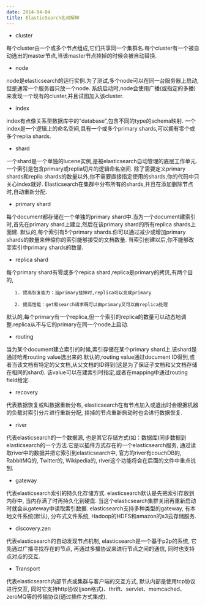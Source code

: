```yaml
---
date: 2014-04-04
title: ElasticSearch名词解释
---
```


* cluster

每个cluster由一个或多个节点组成,它们共享同一个集群名.每个cluster有一个被自动选出的master节点,当该master节点挂掉的时候会被自动替换.

* node

node是elasticsearch的运行实例.为了测试,多个node可以在同一台服务器上启动,但是通常一个服务器只放一个node.
系统启动时,node会使用广播(或指定的多播)来发现一个现有的cluster,并且试图加入该cluster.

* index

index有点像关系型数据库中的“database”,包含不同的type的schema映射.
一个index是一个逻辑上的命名空间,具有一个或多个primary shards,可以拥有零个或多个replia shards.

* shard

一个shard是一个单独的lucene实例,是被elasticsearch自动管理的底层工作单元.一个索引是包含primary或replia切片的逻辑命名空间.
除了需要定义primary shards和replia shards的数量以外,你不需要直接指定使用的shards,你的代码中只关心index就好.
Elasticsearch在集群中分布所有的shards,并且在添加删除节点时,自动重新分配.

* primary shard

每个document都存储在一个单独的primary shard中.当为一个document建索引时,首先在primary shard上建立,然后在该primary shard的所有replica shards上面建.
默认的,每个索引有5个primary shards.你可以通过减少或增加primary shards的数量来伸缩你的索引能够接受的文档数量.
当索引创建以后,你不能够改变索引中primary shards的数量.

* replica shard

每个primary shard有零或多个repica shard,replica是primary的拷贝,有两个目的,

       1. 提高恢复能力：当primary挂掉时,replica可以变成primary

       2. 提高性能：get和search请求既可以由primary又可以由replica处理

默认的,每个primary有一个replica,但一个索引的replica的数量可以动态地调整.replica从不与它的primary在同一个node上启动.

* routing

当为某个document建立索引的时候,索引存储在某个primary shard上.该shard是通过哈希routing value选出来的.默认的,routing value通过document ID得到,或者当该文档有特定的父文档,从父文档的ID得到(这是为了保证子文档和父文档存储在相同的shard).
       该value可以在建索引时指定,或者在mapping中通过routing field给定.

* recovery

代表数据恢复或叫数据重新分布, elasticsearch在有节点加入或退出时会根据机器的负载对索引分片进行重新分配, 挂掉的节点重新启动时也会进行数据恢复.

* river

代表elasticsearch的一个数据源, 也是其它存储方式(如：数据库)同步数据到elasticsearch的一个方法.它是以插件方式存在的一个elasticsearch服务, 通过读取river中的数据并把它索引到elasticsearch中, 官方的river有couchDB的, RabbitMQ的, Twitter的, Wikipedia的, river这个功能将会在后面的文件中重点说到.

* gateway

代表elasticsearch索引的持久化存储方式. elasticsearch默认是先把索引存放到内存中, 当内存满了时再持久化到硬盘. 当这个elasticsearch集群关闭再重新启动时就会从gateway中读取索引数据. elasticsearch支持多种类型的gateway, 有本地文件系统(默认), 分布式文件系统, Hadoop的HDFS和amazon的s3云存储服务.

* discovery.zen

代表elasticsearch的自动发现节点机制, elasticsearch是一个基于p2p的系统, 它先通过广播寻找存在的节点, 再通过多播协议来进行节点之间的通信, 同时也支持点对点的交互.

* Transport

代表elasticsearch内部节点或集群与客户端的交互方式, 默认内部是使用tcp协议进行交互, 同时它支持http协议(json格式)、thrift、servlet、memcached、zeroMQ等的传输协议(通过插件方式集成).

 
